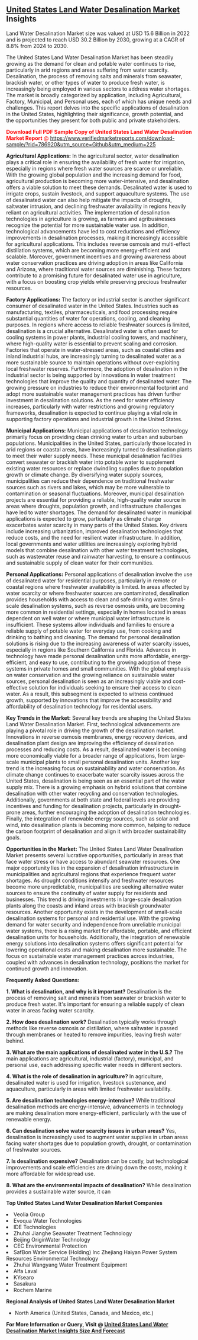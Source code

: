 <h2><a href="https://www.verifiedmarketreports.com/download-sample/?rid=786920&amp;utm_source=Github&amp;utm_medium=225" target="_blank">United States Land Water Desalination Market</a> Insights</h2><p>Land Water Desalination Market size was valued at USD 15.6 Billion in 2022 and is projected to reach USD 30.2 Billion by 2030, growing at a CAGR of 8.8% from 2024 to 2030.</p><p><p>The United States Land Water Desalination Market has been steadily growing as the demand for clean and potable water continues to rise, particularly in arid regions and areas suffering from water scarcity. Desalination, the process of removing salts and minerals from seawater, brackish water, or other types of water to produce fresh water, is increasingly being employed in various sectors to address water shortages. The market is broadly categorized by application, including Agricultural, Factory, Municipal, and Personal uses, each of which has unique needs and challenges. This report delves into the specific applications of desalination in the United States, highlighting their significance, growth potential, and the opportunities they present for both public and private stakeholders. <p><span class=""><span style="color: #ff0000;"><strong>Download Full PDF Sample Copy of United States Land Water Desalination Market Report</strong> @ </span><a href="https://www.verifiedmarketreports.com/download-sample/?rid=786920&amp;utm_source=Github&amp;utm_medium=225" target="_blank">https://www.verifiedmarketreports.com/download-sample/?rid=786920&amp;utm_source=Github&amp;utm_medium=225</a></span></p></p> <p><strong>Agricultural Applications:</strong> In the agricultural sector, water desalination plays a critical role in ensuring the availability of fresh water for irrigation, especially in regions where fresh water sources are scarce or unreliable. With the growing global population and the increasing demand for food, agricultural production is becoming more water-intensive, and desalination offers a viable solution to meet these demands. Desalinated water is used to irrigate crops, sustain livestock, and support aquaculture systems. The use of desalinated water can also help mitigate the impacts of droughts, saltwater intrusion, and declining freshwater availability in regions heavily reliant on agricultural activities. The implementation of desalination technologies in agriculture is growing, as farmers and agribusinesses recognize the potential for more sustainable water use. In addition, technological advancements have led to cost reductions and efficiency improvements in desalination processes, making it increasingly accessible for agricultural applications. This includes reverse osmosis and multi-effect distillation systems, which are becoming more energy-efficient and scalable. Moreover, government incentives and growing awareness about water conservation practices are driving adoption in areas like California and Arizona, where traditional water sources are diminishing. These factors contribute to a promising future for desalinated water use in agriculture, with a focus on boosting crop yields while preserving precious freshwater resources.</p> <p><strong>Factory Applications:</strong> The factory or industrial sector is another significant consumer of desalinated water in the United States. Industries such as manufacturing, textiles, pharmaceuticals, and food processing require substantial quantities of water for operations, cooling, and cleaning purposes. In regions where access to reliable freshwater sources is limited, desalination is a crucial alternative. Desalinated water is often used for cooling systems in power plants, industrial cooling towers, and machinery, where high-quality water is essential to prevent scaling and corrosion. Factories that operate in water-stressed areas, such as coastal cities and inland industrial hubs, are increasingly turning to desalinated water as a more sustainable source to maintain operations without over-exploiting local freshwater reserves. Furthermore, the adoption of desalination in the industrial sector is being supported by innovations in water treatment technologies that improve the quality and quantity of desalinated water. The growing pressure on industries to reduce their environmental footprint and adopt more sustainable water management practices has driven further investment in desalination solutions. As the need for water efficiency increases, particularly with water restrictions and growing regulatory frameworks, desalination is expected to continue playing a vital role in supporting factory operations and industrial growth in the United States.</p> <p><strong>Municipal Applications:</strong> Municipal applications of desalination technology primarily focus on providing clean drinking water to urban and suburban populations. Municipalities in the United States, particularly those located in arid regions or coastal areas, have increasingly turned to desalination plants to meet their water supply needs. These municipal desalination facilities convert seawater or brackish water into potable water to supplement existing water resources or replace dwindling supplies due to population growth or climate change. By diversifying water supply sources, municipalities can reduce their dependence on traditional freshwater sources such as rivers and lakes, which may be more vulnerable to contamination or seasonal fluctuations. Moreover, municipal desalination projects are essential for providing a reliable, high-quality water source in areas where droughts, population growth, and infrastructure challenges have led to water shortages. The demand for desalinated water in municipal applications is expected to grow, particularly as climate change exacerbates water scarcity in many parts of the United States. Key drivers include increasing urbanization, improved desalination technologies that reduce costs, and the need for resilient water infrastructure. In addition, local governments and water utilities are increasingly exploring hybrid models that combine desalination with other water treatment technologies, such as wastewater reuse and rainwater harvesting, to ensure a continuous and sustainable supply of clean water for their communities.</p> <p><strong>Personal Applications:</strong> Personal applications of desalination involve the use of desalinated water for residential purposes, particularly in remote or coastal regions where freshwater availability is limited. In areas affected by water scarcity or where freshwater sources are contaminated, desalination provides households with access to clean and safe drinking water. Small-scale desalination systems, such as reverse osmosis units, are becoming more common in residential settings, especially in homes located in areas dependent on well water or where municipal water infrastructure is insufficient. These systems allow individuals and families to ensure a reliable supply of potable water for everyday use, from cooking and drinking to bathing and cleaning. The demand for personal desalination solutions is rising due to the increasing awareness of water scarcity issues, especially in regions like Southern California and Florida. Advances in technology have made personal desalination units more affordable, energy-efficient, and easy to use, contributing to the growing adoption of these systems in private homes and small communities. With the global emphasis on water conservation and the growing reliance on sustainable water sources, personal desalination is seen as an increasingly viable and cost-effective solution for individuals seeking to ensure their access to clean water. As a result, this subsegment is expected to witness continued growth, supported by innovations that improve the accessibility and affordability of desalination technology for residential users.</p> <p><strong>Key Trends in the Market:</strong> Several key trends are shaping the United States Land Water Desalination Market. First, technological advancements are playing a pivotal role in driving the growth of the desalination market. Innovations in reverse osmosis membranes, energy recovery devices, and desalination plant design are improving the efficiency of desalination processes and reducing costs. As a result, desalinated water is becoming more economically viable for a broader range of applications, from large-scale municipal plants to small personal desalination units. Another key trend is the increasing focus on sustainability and water conservation. As climate change continues to exacerbate water scarcity issues across the United States, desalination is being seen as an essential part of the water supply mix. There is a growing emphasis on hybrid solutions that combine desalination with other water recycling and conservation technologies. Additionally, governments at both state and federal levels are providing incentives and funding for desalination projects, particularly in drought-prone areas, further encouraging the adoption of desalination technologies. Finally, the integration of renewable energy sources, such as solar and wind, into desalination plants is becoming more common, helping to reduce the carbon footprint of desalination and align it with broader sustainability goals.</p> <p><strong>Opportunities in the Market:</strong> The United States Land Water Desalination Market presents several lucrative opportunities, particularly in areas that face water stress or have access to abundant seawater resources. One major opportunity lies in the expansion of desalination infrastructure in municipalities and agricultural regions that experience frequent water shortages. As drought conditions intensify and freshwater resources become more unpredictable, municipalities are seeking alternative water sources to ensure the continuity of water supply for residents and businesses. This trend is driving investments in large-scale desalination plants along the coasts and inland areas with brackish groundwater resources. Another opportunity exists in the development of small-scale desalination systems for personal and residential use. With the growing demand for water security and independence from unreliable municipal water systems, there is a rising market for affordable, portable, and efficient desalination units for households. Additionally, the integration of renewable energy solutions into desalination systems offers significant potential for lowering operational costs and making desalination more sustainable. The focus on sustainable water management practices across industries, coupled with advances in desalination technology, positions the market for continued growth and innovation.</p> <p><strong>Frequently Asked Questions:</strong></p> <p><strong>1. What is desalination, and why is it important?</strong> Desalination is the process of removing salt and minerals from seawater or brackish water to produce fresh water. It's important for ensuring a reliable supply of clean water in areas facing water scarcity.</p> <p><strong>2. How does desalination work?</strong> Desalination typically works through methods like reverse osmosis or distillation, where saltwater is passed through membranes or heated to remove impurities, leaving fresh water behind.</p> <p><strong>3. What are the main applications of desalinated water in the U.S.?</strong> The main applications are agricultural, industrial (factory), municipal, and personal use, each addressing specific water needs in different sectors.</p> <p><strong>4. What is the role of desalination in agriculture?</strong> In agriculture, desalinated water is used for irrigation, livestock sustenance, and aquaculture, particularly in areas with limited freshwater availability.</p> <p><strong>5. Are desalination technologies energy-intensive?</strong> While traditional desalination methods are energy-intensive, advancements in technology are making desalination more energy-efficient, particularly with the use of renewable energy.</p> <p><strong>6. Can desalination solve water scarcity issues in urban areas?</strong> Yes, desalination is increasingly used to augment water supplies in urban areas facing water shortages due to population growth, drought, or contamination of freshwater sources.</p> <p><strong>7. Is desalination expensive?</strong> Desalination can be costly, but technological improvements and scale efficiencies are driving down the costs, making it more affordable for widespread use.</p> <p><strong>8. What are the environmental impacts of desalination?</strong> While desalination provides a sustainable water source, it can</p><p><strong>Top United States Land Water Desalination Market Companies</strong></p><div data-test-id=""><p><li>Veolia Group</li><li> Evoqua Water Technologies</li><li> IDE Technologies</li><li> Zhuhai Jianghe Seawater Treatment Technology</li><li> Beijing OriginWater Technology</li><li> CEC Environmental Protection</li><li> SafBon Water Service (Holding) Inc Zhejiang Haiyan Power System Resources Environmental Technology</li><li> Zhuhai Wangyang Water Treatment Equipment</li><li> Alfa Laval</li><li> KYsearo</li><li> Sasakura</li><li> Rochem Marine</li></p><div><strong>Regional Analysis of&nbsp;United States Land Water Desalination Market</strong></div><ul><li dir="ltr"><p dir="ltr">North America&nbsp;(United States, Canada, and Mexico, etc.)</p></li></ul><p><strong>For More Information or Query, Visit @&nbsp;</strong><strong><a href="https://www.verifiedmarketreports.com/product/land-water-desalination-market/?utm_source=Github&amp;utm_medium=225" target="_blank">United States Land Water Desalination Market Insights Size And Forecast</a></strong></p></div>
